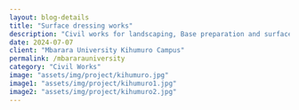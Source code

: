 ```yaml
---  
layout: blog-details  
title: "Surface dressing works"  
description: "Civil works for landscaping, Base preparation and surface dressing of access roads and parking lot at MUST - Kihumuro Campus"  
date: 2024-07-07  
client: "Mbarara University Kihumuro Campus" 
permalink: /mbararauniversity 
category: "Civil Works"
image: "assets/img/project/kihumuro.jpg"  
image1: "assets/img/project/kihumuro1.jpg" 
image2: "assets/img/project/kihumuro2.jpg"
---  
```


